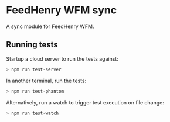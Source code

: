# FeedHenry WFM sync

A sync module for FeedHenry WFM.


## Running tests

Startup a cloud server to run the tests against:

```javascript
> npm run test-server
```

In another terminal, run the tests:

```javascript
> npm run test-phantom
```

Alternatively, run a watch to trigger test execution on file change:
```javascript
> npm run test-watch
```
